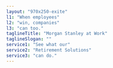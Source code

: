 ```yaml
---
layout: "970x250-exite"
l1: "When employees"
l2: "win, companies"
l3: "can too."
taglineTitle: "Morgan Stanley at Work"
taglineSlogan: ""
service1: "See what our"
service2: "Retirement Solutions"
service3: "can do."
---
```

 